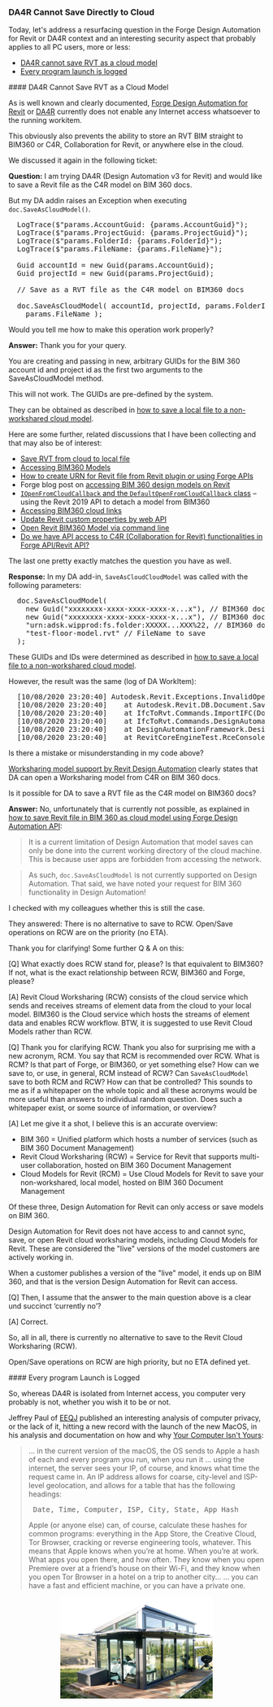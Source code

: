 <head>
<meta http-equiv="Content-Type" content="text/html; charset=utf-8">
<link rel="stylesheet" type="text/css" href="bc.css">
<script src="https://cdn.rawgit.com/google/code-prettify/master/loader/run_prettify.js" type="text/javascript"></script>
</head>

<!---

- 7580 [Error on Saving a RVT as the C4R model]
  save as cloud model does not work in DA
  
- How to save Revit file in BIM 360 as cloud model using Forge Design Automation API?
  https://stackoverflow.com/questions/62307069/how-to-save-revit-file-in-bim-360-as-cloud-model-using-forge-design-automation-a
  Q: Thank you. I thought the only limitations of Design Automation API is using Revit UI. The method `SaveAsCloudModel()` has nothing to do with Revit UI. So, is there a place where I can see all the methods that are not supported by Design Automation API?
  A: Known restrictions are documented here:
  Restrictions for the Forge Design Automation API
  https://forge.autodesk.com/en/docs/design-automation/v3/developers_guide/restrictions
  Design Automation API for Revit
  https://forge.autodesk.com/en/docs/design-automation/v3/developers_guide/restrictions/#design-automation-api-for-revit

twitter:

 the #RevitAPI @AutodeskForge @AutodeskRevit #bim #DynamoBim #ForgeDevCon 

Today, let's address a resurfacing question in the Forge Design Automation for Revit or DA4R context
&ndash; DA4R cannot save RVT as a cloud model
&ndash; Every program launch is logged...

linkedin:


#bim #DynamoBim #ForgeDevCon #Revit #API #IFC #SDK #AI #VisualStudio #Autodesk #AEC #adsk

the [Revit API discussion forum](http://forums.autodesk.com/t5/revit-api-forum/bd-p/160) thread

<center>
<img src="img/" alt="" title="" width="600"/>
<p style="font-size: 80%; font-style:italic"></p>
</center>

-->

### DA4R Cannot Save Directly to Cloud

Today, let's address a resurfacing question in the Forge Design Automation for Revit or DA4R context and an interesting security aspect that probably applies to all PC users, more or less:

- [DA4R cannot save RVT as a cloud model](#2)
- [Every program launch is logged](#3)

####<a name="2"></a> DA4R Cannot Save RVT as a Cloud Model

As is well known and clearly documented,
[Forge Design Automation for Revit](https://forge.autodesk.com/api/design-automation-cover-page) or
[DA4R](https://thebuildingcoder.typepad.com/blog/about-the-author.html#5.55) currently
does not enable any Internet access whatsoever to the running workitem.

This obviously also prevents the ability to store an RVT BIM straight to BIM360 or C4R, Collaboration for Revit, or anywhere else in the cloud.

<!-- 
This issue came up quite a number of times already:

- [Do we have API access to C4R functionalities in Forge or Revit API?](https://stackoverflow.com/questions/58483626/do-we-have-api-access-to-c4rcollaboration-for-revit-functionalities-in-forge-a)
-->

We discussed it again in the following ticket:

**Question:** I am trying DA4R (Design Automation v3 for Revit) and would like to save a Revit file as the C4R model on BIM 360 docs.

But my DA addin raises an Exception when executing `doc.SaveAsCloudModel()`.

<pre class="code">
  LogTrace($"params.AccountGuid: {params.AccountGuid}");
  LogTrace($"params.ProjectGuid: {params.ProjectGuid}");
  LogTrace($"params.FolderId: {params.FolderId}");
  LogTrace($"params.FileName: {params.FileName}");
  
  Guid accountId = new Guid(params.AccountGuid);
  Guid projectId = new Guid(params.ProjectGuid);
  
  // Save as a RVT file as the C4R model on BIM360 docs
  
  doc.SaveAsCloudModel( accountId, projectId, params.FolderId,
    params.FileName );
</pre>

Would you tell me how to make this operation work properly?

**Answer:** Thank you for your query.

You are creating and passing in new, arbitrary GUIDs for the BIM 360 account id and project id as the first two arguments to the SaveAsCloudModel method.

This will not work. The GUIDs are pre-defined by the system.

They can be obtained as described
in [how to save a local file to a non-workshared cloud model](https://thebuildingcoder.typepad.com/blog/2020/04/revit-2021-cloud-model-api.html#4.5).

Here are some further, related discussions that I have been collecting and that may also be of interest:

- [Save RVT from cloud to local file](https://forums.autodesk.com/t5/revit-api-forum/doc-saveas-on-active-cloudmodel/m-p/9059906)
- [Accessing BIM360 Models](https://thebuildingcoder.typepad.com/blog/2018/12/forge-devcon-keynote-and-bim360-model-access.html#3)
- [How to create URN for Revit file from Revit plugin or using Forge APIs](https://stackoverflow.com/questions/53538382/how-to-create-urn-for-revit-file-from-revit-plugin-or-using-forge-apis)
- Forge blog post on [accessing BIM 360 design models on Revit](https://forge.autodesk.com/blog/accessing-bim-360-design-models-revit)
- [`IOpenFromCloudCallback` and the `DefaultOpenFromCloudCallback` class](https://thebuildingcoder.typepad.com/blog/2019/05/precast-api-and-cloud-open-callback.html#3) &ndash; using the Revit 2019 API to detach a model from BIM360
- [Accessing BIM360 cloud links](https://thebuildingcoder.typepad.com/blog/2019/06/accessing-bim360-cloud-links-thumbnail-and-dynamo.html#2)
- [Update Revit custom properties by web API](https://stackoverflow.com/questions/54788232/update-revit-custom-properties-by-web-api)
- [Open Revit BIM360 Model via command line](https://stackoverflow.com/questions/57806330/open-revit-bim360-model-via-command-line)
- [Do we have API access to C4R (Collaboration for Revit) functionalities in Forge API/Revit API?](https://stackoverflow.com/questions/58483626/do-we-have-api-access-to-c4rcollaboration-for-revit-functionalities-in-forge-a)

The last one pretty exactly matches the question you have as well.

**Response:** In my DA add-in, `SaveAsCloudCloudModel` was called with the following parameters:

<pre class="code">
  doc.SaveAsCloudModel(
    new Guid("xxxxxxxx-xxxx-xxxx-xxxx-x...x"), // BIM360 docs AccountGUID
    new Guid("xxxxxxxx-xxxx-xxxx-xxxx-x...x"), // BIM360 docs ProjectGUID
    "urn:adsk.wipprod:fs.folder:XXXXX...XXX%22, // BIM360 docs FolderID
    "test-floor-model.rvt" // FileName to save
  );
</pre>

These GUIDs and IDs were determined as described
in [how to save a local file to a non-workshared cloud model](https://thebuildingcoder.typepad.com/blog/2020/04/revit-2021-cloud-model-api.html#4.5).

However, the result was the same (log of DA WorkItem):

<pre>
  [10/08/2020 23:20:40] Autodesk.Revit.Exceptions.InvalidOperationException: Could not obtain entitlement server.
  [10/08/2020 23:20:40]    at Autodesk.Revit.DB.Document.SaveAsCloudModel(Guid accountId, Guid projectId, String folderId, String modelName)
  [10/08/2020 23:20:40]    at IfcToRvt.Commands.ImportIFC(Document doc)
  [10/08/2020 23:20:40]    at IfcToRvt.Commands.DesignAutomationBridge_DesignAutomationReadyEvent(Object sender, DesignAutomationReadyEventArgs e)
  [10/08/2020 23:20:40]    at DesignAutomationFramework.DesignAutomationBridge.RaiseDesignAutomationReadyEvent(DesignAutomationReadyEventArgs e)
  [10/08/2020 23:20:40]    at RevitCoreEngineTest.RceConsoleApplication.Program.UserMain(CommandLineArgs cl)
</pre>

Is there a mistake or misunderstanding in my code above?

[Worksharing model support by Revit Design Automation](https://forge.autodesk.com/blog/worksharing-model-support-revit-design-automation-0) clearly
states that DA can open a Worksharing model from C4R on BIM 360 docs.

Is it possible for DA to save a RVT file as the C4R model on BIM360 docs?

**Answer:** No, unfortunately that is currently not possible, as explained in [how to save Revit file in BIM 360 as cloud model using Forge Design Automation API](https://stackoverflow.com/questions/62307069/how-to-save-revit-file-in-bim-360-as-cloud-model-using-forge-design-automation-a):

> It is a current limitation of Design Automation that model saves can only be done into the current working directory of the cloud machine.
This is because user apps are forbidden from accessing the network.

> As such, `doc.SaveAsCloudModel` is not currently supported on Design Automation.
That said, we have noted your request for BIM 360 functionality in Design Automation!

I checked with my colleagues whether this is still the case.

They answered: There is no alternative to save to RCW.
Open/Save operations on RCW are on the priority (no ETA).

Thank you for clarifying!
Some further Q &amp; A on this:

[Q] What exactly does RCW stand for, please?
Is that equivalent to BIM360?
If not, what is the exact relationship between RCW, BIM360 and Forge, please? 

[A] Revit Cloud Worksharing (RCW) consists of the cloud service which sends and receives streams of element data from the cloud to your local model.
BIM360 is the Cloud service which hosts the streams of element data and enables RCW workflow.
BTW, it is suggested to use Revit Cloud Models rather than RCW.

[Q] Thank you for clarifying RCW.
Thank you also for surprising me with a new acronym, RCM.
You say that RCM is recommended over RCW.
What is RCM? Is that part of Forge, or BIM360, or yet something else?
How can we save to, or use, in general, RCM instead of RCW?
Can `SaveAsCloudModel` save to both RCM and RCW?
How can that be controlled?
This sounds to me as if a whitepaper on the whole topic and all these acronyms would be more useful than answers to individual random question.
Does such a whitepaper exist, or some source of information, or overview?

[A] Let me give it a shot, I believe this is an accurate overview:

- BIM 360 = Unified platform which hosts a number of services (such as BIM 360 Document Management)
- Revit Cloud Worksharing (RCW) = Service for Revit that supports multi-user collaboration, hosted on BIM 360 Document Management
- Cloud Models for Revit (RCM) = Use Cloud Models for Revit to save your non-workshared, local model, hosted on BIM 360 Document Management

Of these three, Design Automation for Revit can only access or save models on BIM 360.

Design Automation for Revit does not have access to and cannot sync, save, or open Revit cloud worksharing models, including Cloud Models for Revit.
These are considered the "live" versions of the model customers are actively working in.

When a customer publishes a version of the "live" model, it ends up on BIM 360, and that is the version Design Automation for Revit can access. 

[Q] Then, I assume that the answer to the main question above is a clear und succinct ‘currently no’?

[A] Correct.

So, all in all, there is currently no alternative to save to the Revit Cloud Worksharing (RCW).

Open/Save operations on RCW are high priority, but no ETA defined yet.

####<a name="3"></a> Every program Launch is Logged

So, whereas DA4R is isolated from Internet access, you computer very probably is not, whether you wish it to be or not.

Jeffrey Paul of [EEQJ](https://eeqj.com) published an interesting analysis of computer privacy, or the lack of it, hitting a new record with the launch of the new MacOS, in his analysis and documentation on how and 
why [Your Computer Isn't Yours](https://sneak.berlin/20201112/your-computer-isnt-yours):

> ... in the current version of the macOS, the OS sends to Apple a hash of each and every program you run, when you run it
> ... using the internet, the server sees your IP, of course, and knows what time the request came in.
An IP address allows for coarse, city-level and ISP-level geolocation, and allows for a table that has the following headings:
    <pre>
    Date, Time, Computer, ISP, City, State, App_Hash</pre>
> Apple (or anyone else) can, of course, calculate these hashes for common programs: everything in the App Store, the Creative Cloud, Tor Browser, cracking or reverse engineering tools, whatever.
This means that Apple knows when you’re at home. When you’re at work. What apps you open there, and how often. They know when you open Premiere over at a friend’s house on their Wi-Fi, and they know when you open Tor Browser in a hotel on a trip to another city...
> ... you can have a fast and efficient machine, or you can have a private one.

<center>
<img src="img/transparent_tiny_house.jpg" alt="Transparent" title="Transparent" width="300"/> <!-- 600 -->
</center>
